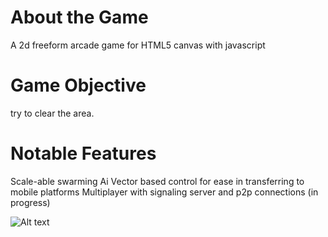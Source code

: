 # About the Game
A 2d freeform arcade game for HTML5 canvas with javascript

# Game Objective
try to clear the area.

# Notable Features
Scale-able swarming Ai
Vector based control for ease in transferring to mobile platforms
Multiplayer with signaling server and p2p connections (in progress)


![Alt text](https://raw.github.com/ktel1218/HackbrightFinal/master/screenshots/normal.png "in-game screenshot")

